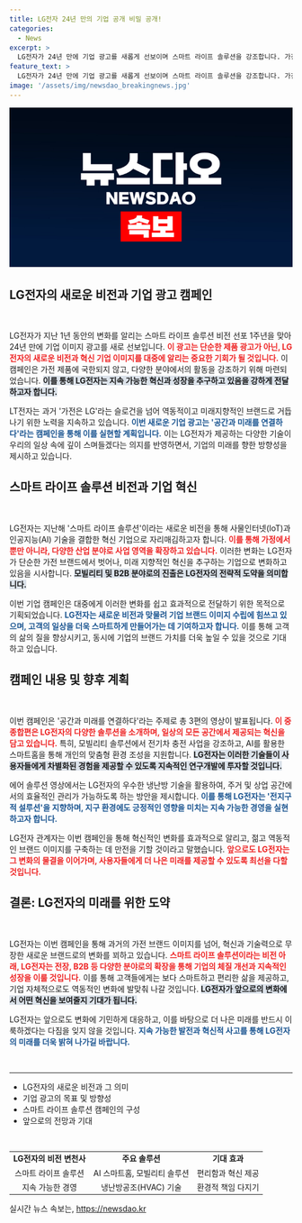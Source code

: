 ```yaml
---
title: LG전자 24년 만의 기업 공개 비밀 공개!
categories:
  - News
excerpt: >
  LG전자가 24년 만에 기업 광고를 새롭게 선보이며 스마트 라이프 솔루션을 강조합니다. 가전을 넘어 모빌리티와 B2B로의 확장을 알리고, 젊고 역동적인 브랜드로 탈바꿈할 예정입니다. 클릭하면 LG의 혁신을 한눈에!
feature_text: >
  LG전자가 24년 만에 기업 광고를 새롭게 선보이며 스마트 라이프 솔루션을 강조합니다. 가전을 넘어 모빌리티와 B2B로의 확장을 알리고, 젊고 역동적인 브랜드로 탈바꿈할 예정입니다. 클릭하면 LG의 혁신을 한눈에!
image: '/assets/img/newsdao_breakingnews.jpg'
---
```


<p><img src="/assets/img/newsdao_breakingnews.jpg" alt="koreaapp 속보" /></p>

<h2 data-ke-size="size26">LG전자의 새로운 비전과 기업 광고 캠페인</h2>

<p data-ke-size="size16">&nbsp;</p>

<p>LG전자가 지난 1년 동안의 변화를 알리는 스마트 라이프 솔루션 비전 선포 1주년을 맞아 24년 만에 기업 이미지 광고를 새로 선보입니다. <b><span style="color: #ee2323;">이 광고는 단순한 제품 광고가 아닌, LG전자의 새로운 비전과 혁신 기업 이미지를 대중에 알리는 중요한 기회가 될 것입니다.</span></b> 이 캠페인은 가전 제품에 국한되지 않고, 다양한 분야에서의 활동을 강조하기 위해 마련되었습니다. <b><span style="background-color: #21538527;">이를 통해 LG전자는 지속 가능한 혁신과 성장을 추구하고 있음을 강하게 전달하고자 합니다.</span></b> </p>

<p>LT전자는 과거 '가전은 LG'라는 슬로건을 넘어 역동적이고 미래지향적인 브랜드로 거듭나기 위한 노력을 지속하고 있습니다. <b><span style="color: #1a5490;">이번 새로운 기업 광고는 '공간과 미래를 연결하다'라는 캠페인을 통해 이를 실현할 계획입니다.</span></b> 이는 LG전자가 제공하는 다양한 기술이 우리의 일상 속에 깊이 스며들겠다는 의지를 반영하면서, 기업의 미래를 향한 방향성을 제시하고 있습니다.</p>

<h2 data-ke-size="size26">스마트 라이프 솔루션 비전과 기업 혁신</h2>

<p data-ke-size="size16">&nbsp;</p>

<p>LG전자는 지난해 '스마트 라이프 솔루션'이라는 새로운 비전을 통해 사물인터넷(IoT)과 인공지능(AI) 기술을 결합한 혁신 기업으로 자리매김하고자 합니다. <b><span style="color: #ee2323;">이를 통해 가정에서뿐만 아니라, 다양한 산업 분야로 사업 영역을 확장하고 있습니다.</span></b> 이러한 변화는 LG전자가 단순한 가전 브랜드에서 벗어나, 미래 지향적인 혁신을 추구하는 기업으로 변화하고 있음을 시사합니다. <b><span style="background-color: #21538527;">모빌리티 및 B2B 분야로의 진출은 LG전자의 전략적 도약을 의미합니다.</span></b></p>

<p>이번 기업 캠페인은 대중에게 이러한 변화를 쉽고 효과적으로 전달하기 위한 목적으로 기획되었습니다. <b><span style="color: #1a5490;">LG전자는 새로운 비전과 맞물려 기업 브랜드 이미지 수립에 힘쓰고 있으며, 고객의 일상을 더욱 스마트하게 만들어가는 데 기여하고자 합니다.</span></b> 이를 통해 고객의 삶의 질을 향상시키고, 동시에 기업의 브랜드 가치를 더욱 높일 수 있을 것으로 기대하고 있습니다.</p>

<h2 data-ke-size="size26">캠페인 내용 및 향후 계획</h2>

<p data-ke-size="size16">&nbsp;</p>

<p>이번 캠페인은 '공간과 미래를 연결하다'라는 주제로 총 3편의 영상이 발표됩니다. <b><span style="color: #ee2323;">이 중 종합편은 LG전자의 다양한 솔루션을 소개하며, 일상의 모든 공간에서 제공되는 혁신을 담고 있습니다.</span></b> 특히, 모빌리티 솔루션에서 전기차 충전 사업을 강조하고, AI를 활용한 스마트홈을 통해 개인의 맞춤형 환경 조성을 지원합니다. <b><span style="background-color: #21538527;">LG전자는 이러한 기술들이 사용자들에게 차별화된 경험을 제공할 수 있도록 지속적인 연구개발에 투자할 것입니다.</span></b></p>

<p>에어 솔루션 영상에서는 LG전자의 우수한 냉난방 기술을 활용하여, 주거 및 상업 공간에서의 효율적인 관리가 가능하도록 하는 방안을 제시합니다. <b><span style="color: #1a5490;">이를 통해 LG전자는 '전지구적 설루션'을 지향하며, 지구 환경에도 긍정적인 영향을 미치는 지속 가능한 경영을 실현하고자 합니다.</span></b> </p>

<p>LG전자 관계자는 이번 캠페인을 통해 혁신적인 변화를 효과적으로 알리고, 젊고 역동적인 브랜드 이미지를 구축하는 데 만전을 기할 것이라고 말했습니다. <b><span style="color: #ee2323;">앞으로도 LG전자는 그 변화의 물결을 이어가며, 사용자들에게 더 나은 미래를 제공할 수 있도록 최선을 다할 것입니다.</span></b></p>

<h2 data-ke-size="size26">결론: LG전자의 미래를 위한 도약</h2>

<p data-ke-size="size16">&nbsp;</p>

<p>LG전자는 이번 캠페인을 통해 과거의 가전 브랜드 이미지를 넘어, 혁신과 기술력으로 무장한 새로운 브랜드로의 변화를 꾀하고 있습니다. <b><span style="color: #ee2323;">스마트 라이프 솔루션이라는 비전 아래, LG전자는 전장, B2B 등 다양한 분야로의 확장을 통해 기업의 체질 개선과 지속적인 성장을 이룰 것입니다.</span></b> 이를 통해 고객들에게는 보다 스마트하고 편리한 삶을 제공하고, 기업 자체적으로도 역동적인 변화에 발맞춰 나갈 것입니다. <b><span style="background-color: #21538527;">LG전자가 앞으로의 변화에서 어떤 혁신을 보여줄지 기대가 됩니다.</span></b> </p>

<p>LG전자는 앞으로도 변화에 기민하게 대응하고, 이를 바탕으로 더 나은 미래를 반드시 이룩하겠다는 다짐을 잊지 않을 것입니다. <b><span style="color: #1a5490;">지속 가능한 발전과 혁신적 사고를 통해 LG전자의 미래를 더욱 밝혀 나가길 바랍니다.</span></b> </p>

<p data-ke-size="size16">&nbsp;</p>

<hr />

<ul>
    <li>LG전자의 새로운 비전과 그 의미 </li>
    <li>기업 광고의 목표 및 방향성 </li>
    <li>스마트 라이프 솔루션 캠페인의 구성 </li>
    <li>앞으로의 전망과 기대 </li>
</ul>

<p data-ke-size="size16">&nbsp;</p>

<table>
    <tr>
        <td style="text-align: center; height: 17px;"><b>LG전자의 비전 변천사</b></td>
        <td style="text-align: center; height: 17px;"><b>주요 솔루션</b></td>
        <td style="text-align: center; height: 17px;"><b>기대 효과</b></td>
    </tr>
    <tr>
        <td style="text-align: center; height: 17px;">스마트 라이프 솔루션</td>
        <td style="text-align: center; height: 17px;">AI 스마트홈, 모빌리티 솔루션</td>
        <td style="text-align: center; height: 17px;">편리함과 혁신 제공</td>
    </tr>
    <tr>
        <td style="text-align: center; height: 17px;">지속 가능한 경영</td>
        <td style="text-align: center; height: 17px;">냉난방공조(HVAC) 기술</td>
        <td style="text-align: center; height: 17px;">환경적 책임 다지기</td>
    </tr>
</table>
실시간 뉴스 속보는, <a href="https://newsdao.kr" rel="dofollow">https://newsdao.kr</a>


